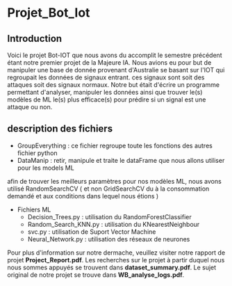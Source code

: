 # Projet_Bot_Iot
## Introduction
Voici le projet Bot-IOT que nous avons du accomplit le semestre précédent étant notre premier projet de la Majeure IA. Nous avions eu pour but de manipuler une base de donnée provenant d'Australie se basant sur l'IOT qui regroupait les données de signaux entrant. ces signaux sont soit des attaques soit des signaux normaux. Notre but était d'écrire un programme permettant d'analyser, manipuler les données ainsi que trouver le(s) modèles de ML le(s) plus efficace(s) pour prédire si un signal est une attaque ou non.

## description des fichiers
* GroupEverything : ce fichier regroupe toute les fonctions des autres fichier python
* DataManip : retir, manipule et traite le dataFrame que nous allons utiliser pour les models ML

afin de trouver les meilleurs paramètres pour nos modèles ML, nous avons utilisé RandomSearchCV ( et non GridSearchCV du à la consommation demandé et aux conditions dans lequel nous étions )
* Fichiers ML 
  * Decision_Trees.py : utilisation du RandomForestClassifier
  * Random_Search_KNN.py : utilisation du KNearestNeighbour
  * svc.py : utilisation de Suport Vector Machine 
  * Neural_Network.py : utilisation des réseaux de neurones

Pour plus d'information sur notre dermache, veuillez visiter notre rapport de projet **Project_Report.pdf**.
Les recherches sur le projet à partir duquel nous nous sommes appuyés se trouvent dans **dataset_summary.pdf**.
Le sujet original de notre projet se trouve dans **WB_analyse_logs.pdf**.
